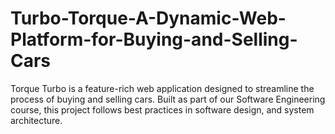 # Turbo-Torque-A-Dynamic-Web-Platform-for-Buying-and-Selling-Cars

Torque Turbo is a feature-rich web application designed to streamline the process of buying and selling cars. Built as part of our Software Engineering course, this project follows best practices in software design, and system architecture.
